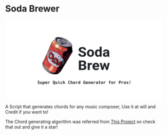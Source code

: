 # Soda Brewer

![Banner](./banner.png)

A Script that generates chords for any music composer, Use it at will and Credit if you want to!

The Chord generating algorithm was referred from [This Project](https://github.com/vin-huynh/lofigen) so check that out and give it a star!